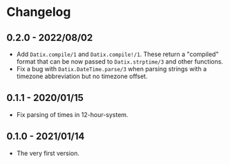 # Changelog

## 0.2.0 - 2022/08/02

+ Add `Datix.compile/1` and `Datix.compile!/1`. These return a "compiled" format
  that can be now passed to `Datix.strptime/3` and other functions.
+ Fix a bug with `Datix.DateTime.parse/3` when parsing strings with a timezone
  abbreviation but no timezone offset.

## 0.1.1 - 2020/01/15

+ Fix parsing of times in 12-hour-system.

## 0.1.0 - 2021/01/14

+ The very first version.
